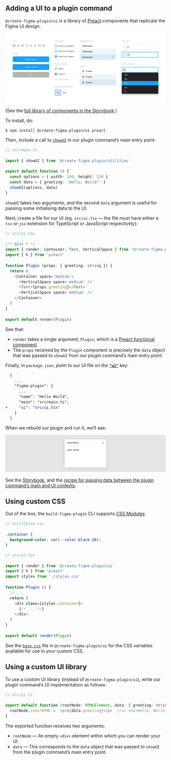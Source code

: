 ## Adding a UI to a plugin command

`@create-figma-plugin/ui` is a library of [Preact](https://preactjs.com) components that replicate the Figma UI design:

[![UI components from `@create-figma-plugin/ui`: Icon, Button, Checkbox, Radio Buttons, Segmented Control, Selectable List, Layer, Textbox, Autocomplete](/media/ui-figma-components.png)](https://yuanqing.github.io/create-figma-plugin/ui/)

(See the [full library of components in the Storybook](https://yuanqing.github.io/create-figma-plugin/ui/).)

To install, do:

```
$ npm install @create-figma-plugin/ui preact
```

Then, include a call to [`showUI`](#showuioptions--data) in our plugin command’s main entry point:

```ts
// src/main.ts

import { showUI } from '@create-figma-plugin/utilities'

export default function () {
  const options = { width: 240, height: 120 }
  const data = { greeting: 'Hello, World!' }
  showUI(options, data)
}
```

`showUI` takes two arguments, and the second `data` argument is useful for passing some initialising data to the UI.

Next, create a file for our UI (eg. `src/ui.tsx` — the file must have either a `tsx` or `jsx` extension for TypeScript or JavaScript respectively):

```ts
// src/ui.tsx

/** @jsx h */
import { render, Container, Text, VerticalSpace } from '@create-figma-plugin/ui'
import { h } from 'preact'

function Plugin (props: { greeting: string }) {
  return (
    <Container space='medium'>
      <VerticalSpace space='medium' />
      <Text>{props.greeting}</Text>
      <VerticalSpace space='medium' />
    </Container>
  )
}

export default render(Plugin)
```

See that:

- `render` takes a single argument, `Plugin`, which is a [Preact functional component](https://preactjs.com/guide/v10/components#functional-components).
- The `props` received by the `Plugin` component is precisely the `data` object that was passed to `showUI` from our plugin command’s main entry point.

Finally, in `package.json`, point to our UI file on the [**`"ui"`**](#ui) key:

```diff
  {
    ...
    "figma-plugin": {
      ...
      "name": "Hello World",
      "main": "src/main.ts",
+     "ui": "src/ui.tsx"
    }
  }
```

When we rebuild our plugin and run it, we’ll see:

![Figma plugin UI modal containing a “Hello, World” message in the Figma UI style](/media/ui-hello-world-figma.png)

See the [Storybook](https://yuanqing.github.io/create-figma-plugin/ui/), and the [recipe for passing data between the plugin command’s main and UI contexts](#passing-data-between-the-plugin-commands-main-and-ui-contexts).

## Using custom CSS

Out of the box, the `build-figma-plugin` CLI supports [CSS Modules](https://github.com/css-modules/css-modules):

```scss
// src/styles.css

.container {
  background-color: var(--color-black-10);
}
```

```ts
// src/ui.tsx

import { render } from '@create-figma-plugin/ui'
import { h } from 'preact'
import styles from './styles.css'

function Plugin () {
  // ...
  return (
    <div class={styles.container}>
      {/* ... */}
    </div>
  )
}

export default render(Plugin)
```

See the [`base.css`](https://github.com/yuanqing/create-figma-plugin/blob/main/packages/ui/src/css/base.css) file in `@create-figma-plugin/ui` for the CSS variables available for use in your custom CSS.

## Using a custom UI library

To use a custom UI library (instead of `@create-figma-plugin/ui`), write our plugin command’s UI implementation as follows:

```ts
// src/ui.ts

export default function (rootNode: HTMLElement, data: { greeting: string }) {
  rootNode.innerHTML = `<p>${data.greeting}</p>` //=> <h1>Hello, World!</h1>
}
```

The exported function receives two arguments:
- `rootNode` — An empty `<div>` element within which you can render your UI.
- `data` — This corresponds to the `data` object that was passed to `showUI` from the plugin command’s main entry point.

